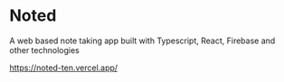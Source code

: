 # Noted

A web based note taking app built with Typescript, React, Firebase and other technologies

https://noted-ten.vercel.app/
